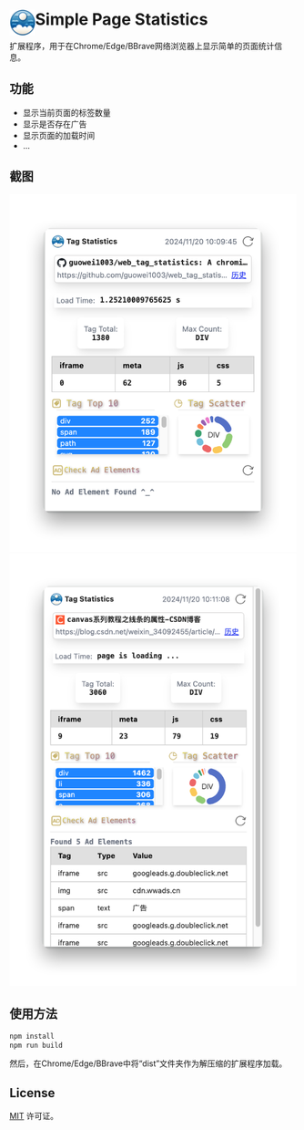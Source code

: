 # <img src="public/icons/icon_48.png" width="45" align="left"> Simple Page Statistics

扩展程序，用于在Chrome/Edge/BBrave网络浏览器上显示简单的页面统计信息。

## 功能

- 显示当前页面的标签数量
- 显示是否存在广告
- 显示页面的加载时间
- ...

## 截图
![截图](./pic1.png)
![截图](./pic2.png)
## 使用方法

```
npm install
npm run build
```

然后，在Chrome/Edge/BBrave中将“dist”文件夹作为解压缩的扩展程序加载。

## License

[MIT]([https://github.com/chinese-poetry/chinese-poetry/blob/master/LICENSE](https://github.com/guowei1003/web_tag_statistics/blob/main/LICENSE)) 许可证。

